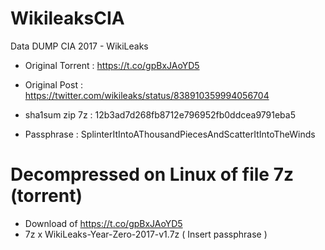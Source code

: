 # WikileaksCIA
Data DUMP CIA 2017 - WikiLeaks
 - Original Torrent : https://t.co/gpBxJAoYD5
 - Original Post    : https://twitter.com/wikileaks/status/838910359994056704
 - sha1sum zip 7z   : 12b3ad7d268fb8712e796952fb0ddcea9791eba5

 - Passphrase       : SplinterItIntoAThousandPiecesAndScatterItIntoTheWinds

# Decompressed on Linux of file 7z (torrent)

 - Download of https://t.co/gpBxJAoYD5
 - 7z x WikiLeaks-Year-Zero-2017-v1.7z ( Insert passphrase )
